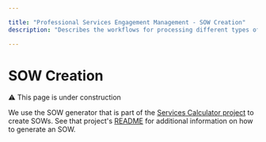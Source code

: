 ```yaml
---

title: "Professional Services Engagement Management - SOW Creation"
description: "Describes the workflows for processing different types of SOWs."

---
```








# SOW Creation

:warning: This page is under construction

We use the SOW generator that is part of the [Services Calculator project](https://gitlab.com/services-calculator/services-calculator.gitlab.io) to create SOWs.  See that project's [README](https://gitlab.com/services-calculator/services-calculator.gitlab.io/-/blob/master/README.md) for additional information on how to generate an SOW.

